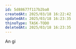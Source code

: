 ```yaml
---
id: 5d88677f117b2ba8
createdAt: 2025/03/18 16:22:42
updatedAt: 2025/03/18 16:23:35
thinoType: TASK-TODO
deletedAt: 2025/03/18 16:23:35
---
```

An gi 
